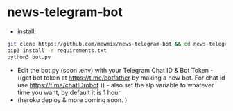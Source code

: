 # news-telegram-bot
- install:  
```bash
git clone https://github.com/mewmix/news-telegram-bot && cd news-telegram* 
pip3 install -r requirements.txt 
python3 bot.py
``` 
- Edit the bot.py (soon .env) with your Telegram Chat ID & Bot Token - ((get bot token at https://t.me/botfather by making a new bot. For chat id use https://t.me/chatIDrobot )) - also set the slp variable to whatever time you want, by default it is 1 hour
-  (heroku deploy & more coming soon. )
